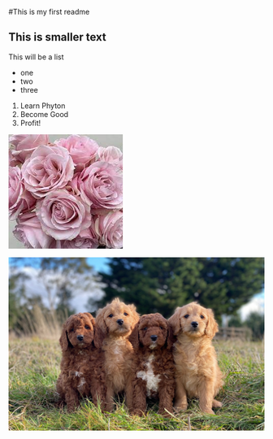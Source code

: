 #This is my first readme
## This is smaller text

This will be a list
- one
- two
- three

1. Learn Phyton
2. Become Good
3. Profit!

![alt text](flowers.jpeg)

![Puppies should be here](IMG_5917.jpg)